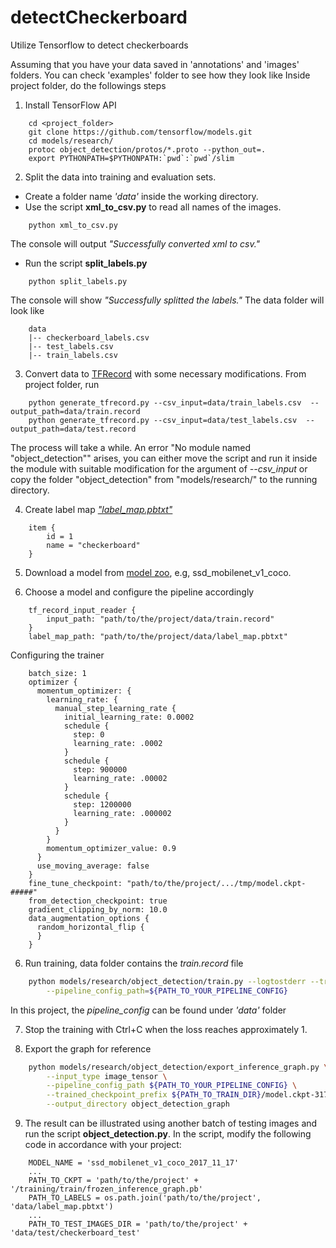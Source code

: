 # detectCheckerboard
Utilize Tensorflow to detect checkerboards

Assuming that you have your data saved in 'annotations' and 'images' folders. You can check 'examples' folder to see how they look like
Inside project folder, do the followings steps

1. Install TensorFlow API

```
    cd <project_folder> 
    git clone https://github.com/tensorflow/models.git
    cd models/research/
    protoc object_detection/protos/*.proto --python_out=.
    export PYTHONPATH=$PYTHONPATH:`pwd`:`pwd`/slim
```

2. Split the data into training and evaluation sets.
* Create a folder name *'data'* inside the working directory.
* Use the script __xml_to_csv.py__ to read all names of the images.
```
    python xml_to_csv.py  
```
The console will output *"Successfully converted xml to csv."*

* Run the script __split_labels.py__
```
    python split_labels.py
``` 
The console will show *"Successfully splitted the labels."*
The data folder will look like
```
    data
    |-- checkerboard_labels.csv
    |-- test_labels.csv
    |-- train_labels.csv
```

3. Convert data to [TFRecord](https://github.com/datitran/raccoon_dataset/blob/master/generate_tfrecord.py) with some 
necessary modifications. From project folder, run
```
    python generate_tfrecord.py --csv_input=data/train_labels.csv  --output_path=data/train.record
    python generate_tfrecord.py --csv_input=data/test_labels.csv  --output_path=data/test.record
```
  The process will take a while. An error "No module named "object_detection"" arises, you can either move the script and 
  run it inside the module with suitable modification for the argument of *--csv_input* or copy the folder "object_detection"
  from "models/research/" to the running directory.
 
4. Create label map [*"label_map.pbtxt"*](https://github.com/tensorflow/models/blob/master/research/object_detection/g3doc/running_locally.md)
```
    item {
        id = 1
        name = "checkerboard"
    }
```

5. Download a model from [model zoo](https://github.com/tensorflow/models/blob/master/research/object_detection/g3doc/detection_model_zoo.md), 
e.g, ssd_mobilenet_v1_coco.

5. Choose a model and configure the pipeline accordingly
```
    tf_record_input_reader {
        input_path: "path/to/the/project/data/train.record"
    }
    label_map_path: "path/to/the/project/data/label_map.pbtxt"
```
Configuring the trainer
```
    batch_size: 1
    optimizer {
      momentum_optimizer: {
        learning_rate: {
          manual_step_learning_rate {
            initial_learning_rate: 0.0002
            schedule {
              step: 0
              learning_rate: .0002
            }
            schedule {
              step: 900000
              learning_rate: .00002
            }
            schedule {
              step: 1200000
              learning_rate: .000002
            }
          }
        }
        momentum_optimizer_value: 0.9
      }
      use_moving_average: false
    }
    fine_tune_checkpoint: "path/to/the/project/.../tmp/model.ckpt-#####"
    from_detection_checkpoint: true
    gradient_clipping_by_norm: 10.0
    data_augmentation_options {
      random_horizontal_flip {
      }
    }
```

6. Run training, data folder contains the *train.record* file
```bash
    python models/research/object_detection/train.py --logtostderr --train_dir=${PATH_TO_TRAIN_DIR} \
        --pipeline_config_path=${PATH_TO_YOUR_PIPELINE_CONFIG}
```
In this project, the *pipeline_config* can be found under *'data'* folder

7. Stop the training with Ctrl+C when the loss reaches approximately 1.

8. Export the graph for reference
```bash
    python models/research/object_detection/export_inference_graph.py \
        --input_type image_tensor \
        --pipeline_config_path ${PATH_TO_YOUR_PIPELINE_CONFIG} \
        --trained_checkpoint_prefix ${PATH_TO_TRAIN_DIR}/model.ckpt-3179 \
        --output_directory object_detection_graph
```
9. The result can be illustrated using another batch of testing images and run the script **object_detection.py**. 
In the script, modify the following code in accordance with your project: 
```
    MODEL_NAME = 'ssd_mobilenet_v1_coco_2017_11_17'
    ...
    PATH_TO_CKPT = 'path/to/the/project' + '/training/train/frozen_inference_graph.pb'
    PATH_TO_LABELS = os.path.join('path/to/the/project', 'data/label_map.pbtxt')
    ...
    PATH_TO_TEST_IMAGES_DIR = 'path/to/the/project' + 'data/test/checkerboard_test'
```